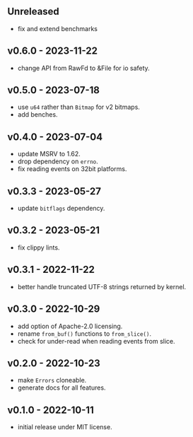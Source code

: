 <a name="unreleased"></a>

## Unreleased

- fix and extend benchmarks

<a name="v0.6.0"></a>

## v0.6.0 - 2023-11-22

- change API from RawFd to &File for io safety.

<a name="v0.5.0"></a>

## v0.5.0 - 2023-07-18

- use `u64` rather than `Bitmap` for v2 bitmaps.
- add benches.

<a name="v0.4.0"></a>

## v0.4.0 - 2023-07-04

- update MSRV to 1.62.
- drop dependency on `errno`.
- fix reading events on 32bit platforms.

<a name="v0.3.3"></a>

## v0.3.3 - 2023-05-27

- update `bitflags` dependency.

<a name="v0.3.2"></a>

## v0.3.2 - 2023-05-21

- fix clippy lints.

<a name="v0.3.1"></a>

## v0.3.1 - 2022-11-22

- better handle truncated UTF-8 strings returned by kernel.

<a name="v0.3.0"></a>

## v0.3.0 - 2022-10-29

- add option of Apache-2.0 licensing.
- rename `from_buf()` functions to `from_slice()`.
- check for under-read when reading events from slice.

<a name="v0.2.0"></a>

## v0.2.0 - 2022-10-23

- make `Errors` cloneable.
- generate docs for all features.

<a name="v0.1.0"></a>

## v0.1.0 - 2022-10-11

- initial release under MIT license.
